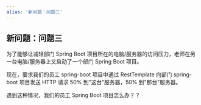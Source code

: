 ```yaml
---
alias: '新问题：问题三'
---
```


## 新问题：问题三

为了能够让减轻部门 Spring Boot 项目所在的电脑/服务器的访问压力，老师在另一台电脑/服务器上又启动了一个部门 Spring Boot 项目。

现在，要求我们的员工 spring-boot 项目中通过 RestTemplate 向部门 spring-boot 项目发送 HTTP 请求 50% 到"这台"服务器，50% 到"那台"服务器。

遇到这种情况，我们的员工 Spring Boot 项目怎么办？？

